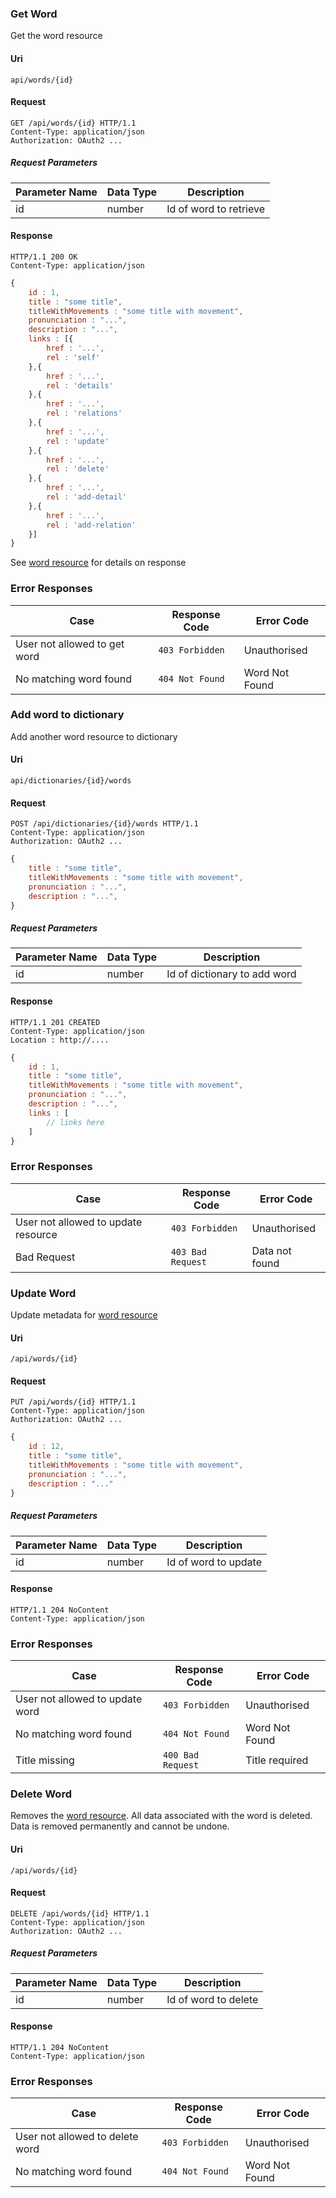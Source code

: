 ### Get Word

Get the word resource 

#### Uri

`api/words/{id}`

#### Request

```
GET /api/words/{id} HTTP/1.1
Content-Type: application/json
Authorization: OAuth2 ...
```

##### Request Parameters

| Parameter Name |  Data Type  |  Description              |
|----------------|-------------|---------------------------|
| id             | number      | Id of word to retrieve    |

#### Response
```
HTTP/1.1 200 OK
Content-Type: application/json
```

``` javascript
{
    id : 1,
    title : "some title",
    titleWithMovements : "some title with movement",
    pronunciation : "...",
    description : "...",
    links : [{
        href : '...',
        rel : 'self'
    },{
        href : '...',
        rel : 'details'
    },{
        href : '...',
        rel : 'relations'
    },{
        href : '...',
        rel : 'update'
    },{
        href : '...',
        rel : 'delete'
    },{
        href : '...',
        rel : 'add-detail'
    },{
        href : '...',
        rel : 'add-relation'
    }]
}
```

See [word resource](../resources/word.md) for details on response
### Error Responses

| **Case**                                              | **Response Code** |      **Error Code**           |
|-------------------------------------------------------|-------------------|-------------------------------|
| User not allowed to get word                          | `403 Forbidden`   | Unauthorised                  |
| No matching word found                                | `404 Not Found`   | Word Not Found                |

### Add word to dictionary

Add another word resource to dictionary

#### Uri

`api/dictionaries/{id}/words`

#### Request

```
POST /api/dictionaries/{id}/words HTTP/1.1
Content-Type: application/json
Authorization: OAuth2 ...
```

``` javascript
{
    title : "some title",
    titleWithMovements : "some title with movement",
    pronunciation : "...",
    description : "...",
}
```

##### Request Parameters

| Parameter Name |  Data Type  |  Description                      |
|----------------|-------------|-----------------------------------|
| id             | number      | Id of dictionary to add word      |

#### Response
```
HTTP/1.1 201 CREATED
Content-Type: application/json
Location : http://....
```

``` javascript
{
    id : 1,
    title : "some title",
    titleWithMovements : "some title with movement",
    pronunciation : "...",
    description : "...",
    links : [
        // links here
    ]
}
```


### Error Responses

| **Case**                                              | **Response Code** |      **Error Code**           |
|-------------------------------------------------------|-------------------|-------------------------------|
| User not allowed to update resource                   | `403 Forbidden`   | Unauthorised                  |
| Bad Request                            | `403 Bad Request`   | Data not found            |

### Update Word

Update metadata for [word resource](../resources/word.md)

#### Uri

`/api/words/{id}`

#### Request

```
PUT /api/words/{id} HTTP/1.1
Content-Type: application/json
Authorization: OAuth2 ...
```

``` javascript
{
    id : 12,
    title : "some title",
    titleWithMovements : "some title with movement",
    pronunciation : "...",
    description : "..."
}
```

##### Request Parameters

| Parameter Name |  Data Type  |  Description              |
|----------------|-------------|---------------------------|
| id             | number      | Id of word to update      |

#### Response
```
HTTP/1.1 204 NoContent
Content-Type: application/json
```

### Error Responses

| **Case**                                              | **Response Code** |      **Error Code**           |
|-------------------------------------------------------|-------------------|-------------------------------|
| User not allowed to update word                       | `403 Forbidden`   | Unauthorised                  |
| No matching word found                                | `404 Not Found`   | Word Not Found                |
| Title missing                                         | `400 Bad Request` | Title required                |


### Delete Word

Removes the [word resource](../resources/word.md). All data associated with the word is deleted. Data is removed permanently and cannot be undone.

#### Uri
`/api/words/{id}`

#### Request

```
DELETE /api/words/{id} HTTP/1.1
Content-Type: application/json
Authorization: OAuth2 ...
```

##### Request Parameters

| Parameter Name |  Data Type  |  Description              |
|----------------|-------------|---------------------------|
| id             | number      | Id of word to delete|

#### Response
```
HTTP/1.1 204 NoContent
Content-Type: application/json
```

### Error Responses ###

| **Case**                                              | **Response Code** |      **Error Code**           |
|-------------------------------------------------------|-------------------|-------------------------------|
| User not allowed to delete word                       | `403 Forbidden`   | Unauthorised                  |
| No matching word found                                | `404 Not Found`   | Word Not Found                |